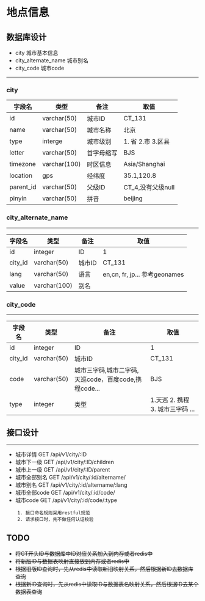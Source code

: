 # 地点信息

## 数据库设计

- city 城市基本信息
- city_alternate_name 城市别名
- city_code 城市code

---

### city

| 字段名 | 类型 | 备注 | 取值 |
|-       | -    | -    | -    |
| id     | varchar(50) | 城市ID   | CT_131 |
| name   | varchar(50) | 城市名称 | 北京 | 
| type     | interge | 城市级别 | 1. 省 2.市 3.区县 |
| letter | varchar(50) | 首字母缩写 | BJS |
| timezone | varchar(100) | 时区信息 | Asia/Shanghai |
| location | gps |   经纬度 | 35.1,120.8 |
| parent_id | varchar(50) | 父级ID | CT_4,没有父级null |
| pinyin   | varchar(50)  | 拼音   | beijing |


### city_alternate_name
---

| 字段名 | 类型 | 备注 | 取值 |
|-       | -    | -    | -    |
| id     | integer | ID | 1 |
| city_id| varchar(50) | 城市ID | CT_131 |
| lang   | varchar(50) | 语言 | en,cn, fr, jp... 参考geonames|
| value  | varchar(100) | 别名 |



### city_code
---

| 字段名 | 类型 | 备注 | 取值 |
|-       | -    | -    | -    |
| id     | integer | ID | 1   |
| city_id | varchar(50) | 城市ID | CT_131 |
| code   | varchar(50) | 城市三字码,城市二字码,天巡code，百度code,携程code...| BJS | 
| type   | integer | 类型 | 1.天巡 2. 携程 3. 城市三字码 ...|



## 接口设计
---

- 城市详情     GET /api/v1/city/:ID
- 城市下一级   GET /api/v1/city/:ID/children
- 城市上一级   GET /api/v1/city/:ID/parent
- 城市全部别名 GET /api/v1/city/:id/altername/
- 城市别名     GET /api/v1/city/:id/altername/:lang
- 城市全部code GET /api/v1/city/:id/code/
- 城市code     GET /api/v1/city/:id/code/:type

```
    1. 接口命名规则采用restful规范
    2. 请求接口时，先不做任何认证校验
```

## TODO

- ~~将CT开头ID与数据库中ID对应关系加入到内存或者redis中~~
- ~~将新版ID与数据表映射直接放到内存或者redis中~~
- ~~根据旧版ID查询时，先从redis中读取新旧映射关系，然后根据新ID去数据库查询~~
- ~~根据新ID查询时，先从redis中读取ID与数据表名映射关系，然后根据ID去某个数据表查询~~